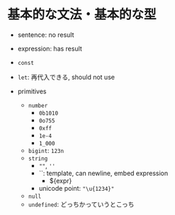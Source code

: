 # 基本的な文法・基本的な型

- sentence: no result
- expression: has result

- `const`
- `let`: 再代入できる, should not use
- primitives
    - `number`
        - `0b1010`
        - `0o755`
        - `0xff`
        - `1e-4`
        - `1_000`
    - `bigint`: `123n`
    - `string`
        - `""`, `''`
        - ``: template, can newline, embed expression
            - ${expr}
        - unicode point: `"\u{1234}"`
    - `null`
    - `undefined`: どっちかっていうとこっち
